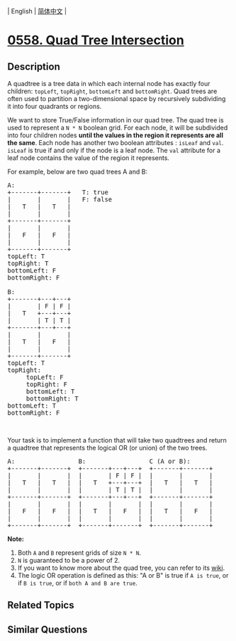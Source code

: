 
| English | [简体中文](README.md) |
# [0558. Quad Tree Intersection](https://leetcode-cn.com/problems/quad-tree-intersection/)
## Description
<p>A quadtree is a tree data in which each internal node has exactly four children: <code>topLeft</code>, <code>topRight</code>, <code>bottomLeft</code> and <code>bottomRight</code>. Quad trees are often used to partition a two-dimensional space by recursively subdividing it into four quadrants or regions.</p>

<p>We want to store True/False information in our quad tree. The quad tree is used to represent a <code>N * N</code> boolean grid. For each node, it will be subdivided into four children nodes <strong>until the values in the region it represents are all the same</strong>. Each node has another two boolean attributes : <code>isLeaf</code> and <code>val</code>. <code>isLeaf</code> is true if and only if the node is a leaf node. The <code>val</code> attribute for a leaf node contains the value of the region it represents.</p>

<p>For example, below are two quad trees A and B:</p>

<pre>
A:
+-------+-------+   T: true
|       |       |   F: false
|   T   |   T   |
|       |       |
+-------+-------+
|       |       |
|   F   |   F   |
|       |       |
+-------+-------+
topLeft: T
topRight: T
bottomLeft: F
bottomRight: F

B:               
+-------+---+---+
|       | F | F |
|   T   +---+---+
|       | T | T |
+-------+---+---+
|       |       |
|   T   |   F   |
|       |       |
+-------+-------+
topLeft: T
topRight:
     topLeft: F
     topRight: F
     bottomLeft: T
     bottomRight: T
bottomLeft: T
bottomRight: F
</pre>

<p>&nbsp;</p>

<p>Your task is to implement a function that will take two quadtrees and return a quadtree that represents the logical OR (or union) of the two trees.</p>

<pre>
A:                 B:                 C (A or B):
+-------+-------+  +-------+---+---+  +-------+-------+
|       |       |  |       | F | F |  |       |       |
|   T   |   T   |  |   T   +---+---+  |   T   |   T   |
|       |       |  |       | T | T |  |       |       |
+-------+-------+  +-------+---+---+  +-------+-------+
|       |       |  |       |       |  |       |       |
|   F   |   F   |  |   T   |   F   |  |   T   |   F   |
|       |       |  |       |       |  |       |       |
+-------+-------+  +-------+-------+  +-------+-------+
</pre>

<p><strong>Note:</strong></p>

<ol>
	<li>Both <code>A</code> and <code>B</code>&nbsp;represent grids of size <code>N * N</code>.</li>
	<li><code>N</code> is guaranteed to be a power of 2.</li>
	<li>If you want to know more about the quad tree, you can refer to its <a href="https://en.wikipedia.org/wiki/Quadtree">wiki</a>.</li>
	<li>The logic OR operation is defined as this: &quot;A or B&quot; is true if <code>A is true</code>, or if <code>B is true</code>, or if <code>both A and B are true</code>.</li>
</ol>

## Related Topics

## Similar Questions

